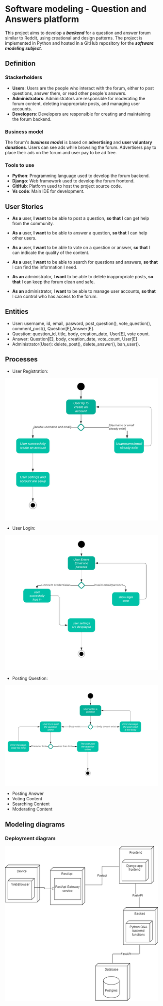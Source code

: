 # Software modeling - Question and Answers platform
 
This project aims to develop a ___backend___ for a question and answer forum similar to Reddit, using creational and design patterns. The project is implemented in Python and hosted in a GitHub repository for the ___software modeling subject___.

## Definition



### Stackerholders

- __Users__: Users are the people who interact with the forum, either to post questions, answer them, or read other people's answers.
- __Administrators__: Administrators are responsible for moderating the forum content, deleting inappropriate posts, and managing user accounts.
- __Developers__: Developers are responsible for creating and maintaining the forum backend.

### Business model

The forum's ___business model___ is based on __advertising__ and __user voluntary donations__. Users can see ads while browsing the forum. Advertisers pay to place their ads on the forum and user pay to be ad free.


### Tools to use

- __Python__: Programming language used to develop the forum backend.
- __Django__: Web framework used to develop the forum frontend.
- __GitHub__: Platform used to host the project source code.
- __Vs code__: Main IDE for development.

## User Stories

- __As a__ user, __I want__ to be able to post a question, __so that__ I can get help from the community.

- __As a__ user, __I want__ to be able to answer a question, 
__so that__ I can help other users. 

- __As a__ user, __I want__ to be able to vote on a question or answer, __so that__ I can indicate the quality of the content.
- __As a__ user, __I want__ to be able to search for questions and answers, __so that__ I can find the information I need.

- __As an__ administrator, __I want__ to be able to delete inappropriate posts, __so that__ I can keep the forum clean and safe.

- __As an__ administrator, __I want__ to be able to manage user accounts, __so that__ I can control who has access to the forum.

## Entities

- User: username, id, email, pasword, post_question(), vote_question(), comment_post(), Question[E],Answer[E]. 
- Question: question_id, title, body, creation_date, User[E], vote count. 
- Answer: Question[E], body, creation_date, vote_count, User[E]
- Administrator(User): delete_post(), delete_answer(), ban_user().

## Processes

- User Registration:

![activity diagram](docs/images/Diagrama_de_actividades1.png)

- User Login:

![activity diagram](docs/images/Diagrama_de_actividades2.png)
 
- Posting Question:

![activity diagram](docs/images/Diagrama_de_actividades3.png)
  
- Posting Answer
- Voting Content
- Searching Content
- Moderating Content

## Modeling diagrams

### Deployment diagram

![activity diagram](docs/images/deployment_diagram.png)

